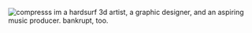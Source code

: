 ![compresss](https://user-images.githubusercontent.com/74872505/170527367-c907a37c-47e8-4b15-a4a2-55e4b1929503.gif)
im a hardsurf 3d artist, a graphic designer, and an aspiring music producer. bankrupt, too.
